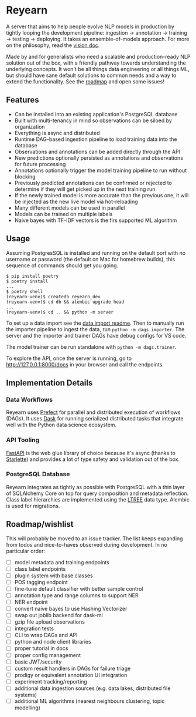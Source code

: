 # Reyearn

A server that aims to help people evolve NLP models in production by tightly looping the development pipeline: ingestion -> annotation -> training -> testing -> deploying. It takes an ensemble-of-models approach. For more on the philosophy, read the [vision doc](docs/vision.md).

Made by and for generalists who need a scalable and production-ready NLP solution out of the box, with a friendly pathway towards understanding the underlying concepts. It won't be all things data engineering or all things ML, but should have sane default solutions to common needs and a way to extend the functionality. See the [roadmap](#roadmap/wishlist) and open some issues!

## Features

- Can be installed into an existing application's PostgreSQL database
- Built with multi-tenancy in mind so observations can be siloed by organization
- Everything is async and distributed
- Runtime DAG-based ingestion pipeline to load training data into the database
- Observations and annotations can be added directly through the API
- New predictions optionally persisted as annotations and observations for future processing
- Annotations optionally trigger the model training pipeline to run without blocking
- Previously predicted annotations can be confirmed or rejected to determine if they will get picked up in the next training run
- If the newly trained model is more accurate than the previous one, it will be injected as the new live model via hot-reloading
- Many different models can be used in parallel
- Models can be trained on multiple labels
- Naive bayes with TF-IDF vectors is the firs supported ML algorithm

## Usage

Assuming PostgresSQL is installed and running on the default port with no username or password (the default on Mac for homebrew builds), this sequence of commands should get you going.

```shell
$ pip install poetry
$ poetry install
...
$ poetry shell
(reyearn-venv)$ createdb reyearn_dev
(reyearn-venv)$ cd db && alembic upgrade head
...
(reyearn-venv)$ cd .. && python -m server
```

To set up a data import see the [data import readme](./data/import/email/README.md). Then to manually run the importer pipeline to ingest the data, run `python -m dags.importer`. The server and the importer and trainer DAGs have debug configs for VS code.

The model trainer can be run standalone with `python -m dags.trainer`.

To explore the API, once the server is running, go to http://127.0.0.1:8000/docs in your browser and call the endpoints.

## Implementation Details

### Data Workflows

Reyearn uses [Prefect](https://docs.prefect.io/core/getting_started/why-prefect.html) for parallel and distributed execution of workflows (DAGs). It uses [Dask](https://docs.dask.org/en/latest/why.html) for running serialized distributed tasks that integrate well with the Python data science ecosystem.

### API Tooling

[FastAPI](https://fastapi.tiangolo.com/history-design-future/) is the web glue library of choice because it's async (thanks to [Starlette](https://www.starlette.io/)) and provides a lot of type safety and validation out of the box.

### PostgreSQL Database

Reyearn integrates as tightly as possible with PostgreSQL with a thin layer of SQLAlchemy Core on top for query composition and metadata reflection. Class label hierarchies are implemented using the [LTREE](https://www.postgresql.org/docs/9.1/ltree.html) data type. Alembic is used for migrations.

## Roadmap/wishlist

This will probably be moved to an issue tracker. The list keeps expanding from todos and nice-to-haves observed during development. In no particular order:

- [ ] model metadata and training endpoints
- [ ] class label endpoints
- [ ] plugin system with base classes
- [ ] POS tagging endpoint
- [ ] fine-tune default classifier with better sample control
- [ ] annotation type and range columns to support NER
- [ ] NER endpoint
- [ ] convert naive bayes to use Hashing Vectorizer
- [ ] swap out joblib backend for dask-ml
- [ ] gzip file upload observations
- [ ] integration tests
- [ ] CLI to wrap DAGs and API
- [ ] python and node client libraries
- [ ] proper tutorial in docs
- [ ] proper config management
- [ ] basic JWT/security
- [ ] custom result handlers in DAGs for failure triage
- [ ] prodigy or equivalent annotation UI integration
- [ ] experiment tracking/reporting
- [ ] additional data ingestion sources (e.g. data lakes, distributed file systems)
- [ ] additional ML algorithms (nearest neighbours clustering, topic modelling)